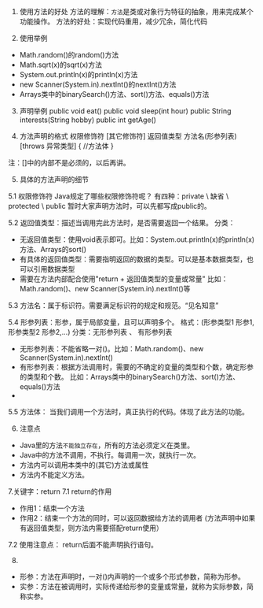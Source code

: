 1. 使用方法的好处
方法的理解：`方法`是类或对象行为特征的抽象，用来完成某个功能操作。
方法的好处：实现代码重用，减少冗余，简化代码

2. 使用举例
- Math.random()的random()方法
- Math.sqrt(x)的sqrt(x)方法
- System.out.println(x)的println(x)方法
- new Scanner(System.in).nextInt()的nextInt()方法
- Arrays类中的binarySearch()方法、sort()方法、equals()方法

3. 声明举例
   public void eat()
   public void sleep(int hour)
   public String interests(String hobby)
   public int getAge()

4. 方法声明的格式
权限修饰符 [其它修饰符] 返回值类型 方法名(形参列表) [throws 异常类型] {
    //方法体
}

注：[]中的内部不是必须的，以后再讲。

5. 具体的方法声明的细节

5.1 权限修饰符
Java规定了哪些权限修饰符呢？ 有四种：private \ 缺省 \ protected \ public
暂时大家声明方法时，可以先都写成public的。

5.2 返回值类型：描述当调用完此方法时，是否需要返回一个结果。
分类：
- 无返回值类型：使用void表示即可。比如：System.out.println(x)的println(x)方法、Arrays的sort()
- 有具体的返回值类型：需要指明返回的数据的类型。可以是基本数据类型，也可以引用数据类型
- 需要在方法内部配合使用"return + 返回值类型的变量或常量"
比如：Math.random()、new Scanner(System.in).nextInt()等

5.3 方法名：属于标识符。需要满足标识符的规定和规范。“见名知意”

5.4 形参列表：形参，属于局部变量，且可以声明多个。
格式：(形参类型1 形参1,形参类型2 形参2,...)
分类：无形参列表 、 有形参列表
- 无形参列表：不能省略一对()。比如：Math.random()、new Scanner(System.in).nextInt()
- 有形参列表：根据方法调用时，需要的不确定的变量的类型和个数，确定形参的类型和个数。
比如：Arrays类中的binarySearch()方法、sort()方法、equals()方法
- 
5.5 方法体： 当我们调用一个方法时，真正执行的代码。体现了此方法的功能。

6. 注意点
- Java里的方法`不能独立存在`，所有的方法必须定义在类里。
- Java中的方法不调用，不执行。每调用一次，就执行一次。
- 方法内可以调用本类中的(其它)方法或属性
- 方法内不能定义方法。

7.关键字：return
7.1 return的作用
- 作用1：结束一个方法
- 作用2：结束一个方法的同时，可以返回数据给方法的调用者 (方法声明中如果有返回值类型，则方法内需要搭配return使用）

7.2 使用注意点：
return后面不能声明执行语句。

8. 
- 形参：方法在声明时，一对()内声明的一个或多个形式参数，简称为形参。
- 实参：方法在被调用时，实际传递给形参的变量或常量，就称为实际参数，简称实参。
